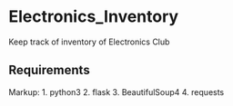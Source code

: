 # Electronics_Inventory
Keep track of inventory of Electronics Club
## Requirements
Markup: 1.  python3
        2.  flask
        3.  BeautifulSoup4
        4.  requests
